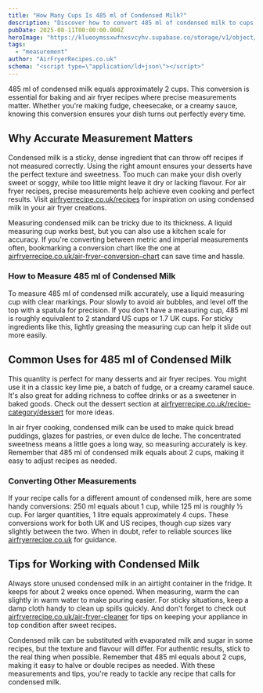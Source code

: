```yaml
---
title: "How Many Cups Is 485 ml of Condensed Milk?"
description: "Discover how to convert 485 ml of condensed milk to cups for perfect baking and air fryer recipes every time."
pubDate: 2025-08-11T00:00:00.000Z
heroImage: "https://klueoymssxwfnxsvcyhv.supabase.co/storage/v1/object/public/md/how-many-cups-is-485-ml-of-condensed-milk-c2d308a5.webp"
tags:
  - "measurement"
author: "AirFryerRecipes.co.uk"
schema: "<script type=\"application/ld+json\"></script>"
---
```


<p>485 ml of condensed milk equals approximately 2 cups. This conversion is essential for baking and air fryer recipes where precise measurements matter. Whether you're making fudge, cheesecake, or a creamy sauce, knowing this conversion ensures your dish turns out perfectly every time.</p>  

<h2>Why Accurate Measurement Matters</h2>  
<p>Condensed milk is a sticky, dense ingredient that can throw off recipes if not measured correctly. Using the right amount ensures your desserts have the perfect texture and sweetness. Too much can make your dish overly sweet or soggy, while too little might leave it dry or lacking flavour. For air fryer recipes, precise measurements help achieve even cooking and perfect results. Visit <a href=https://www.airfryerrecipe.co.uk/recipes>airfryerrecipe.co.uk/recipes</a> for inspiration on using condensed milk in your air fryer creations.</p>  

<p>Measuring condensed milk can be tricky due to its thickness. A liquid measuring cup works best, but you can also use a kitchen scale for accuracy. If you're converting between metric and imperial measurements often, bookmarking a conversion chart like the one at <a href=https://www.airfryerrecipe.co.uk/air-fryer-conversion-chart>airfryerrecipe.co.uk/air-fryer-conversion-chart</a> can save time and hassle.</p>  

<h3>How to Measure 485 ml of Condensed Milk</h3>  
<p>To measure 485 ml of condensed milk accurately, use a liquid measuring cup with clear markings. Pour slowly to avoid air bubbles, and level off the top with a spatula for precision. If you don't have a measuring cup, 485 ml is roughly equivalent to 2 standard US cups or 1.7 UK cups. For sticky ingredients like this, lightly greasing the measuring cup can help it slide out more easily.</p>  

<h2>Common Uses for 485 ml of Condensed Milk</h2>  
<p>This quantity is perfect for many desserts and air fryer recipes. You might use it in a classic key lime pie, a batch of fudge, or a creamy caramel sauce. It's also great for adding richness to coffee drinks or as a sweetener in baked goods. Check out the dessert section at <a href=https://www.airfryerrecipe.co.uk/recipe-category/dessert>airfryerrecipe.co.uk/recipe-category/dessert</a> for more ideas.</p>  

<p>In air fryer cooking, condensed milk can be used to make quick bread puddings, glazes for pastries, or even dulce de leche. The concentrated sweetness means a little goes a long way, so measuring accurately is key. Remember that 485 ml of condensed milk equals about 2 cups, making it easy to adjust recipes as needed.</p>  

<h3>Converting Other Measurements</h3>  
<p>If your recipe calls for a different amount of condensed milk, here are some handy conversions: 250 ml equals about 1 cup, while 125 ml is roughly ½ cup. For larger quantities, 1 litre equals approximately 4 cups. These conversions work for both UK and US recipes, though cup sizes vary slightly between the two. When in doubt, refer to reliable sources like <a href=https://www.airfryerrecipe.co.uk>airfryerrecipe.co.uk</a> for guidance.</p>  

<h2>Tips for Working with Condensed Milk</h2>  
<p>Always store unused condensed milk in an airtight container in the fridge. It keeps for about 2 weeks once opened. When measuring, warm the can slightly in warm water to make pouring easier. For sticky situations, keep a damp cloth handy to clean up spills quickly. And don't forget to check out <a href=https://www.airfryerrecipe.co.uk/air-fryer-cleaner>airfryerrecipe.co.uk/air-fryer-cleaner</a> for tips on keeping your appliance in top condition after sweet recipes.</p>  

<p>Condensed milk can be substituted with evaporated milk and sugar in some recipes, but the texture and flavour will differ. For authentic results, stick to the real thing when possible. Remember that 485 ml equals about 2 cups, making it easy to halve or double recipes as needed. With these measurements and tips, you're ready to tackle any recipe that calls for condensed milk.</p>